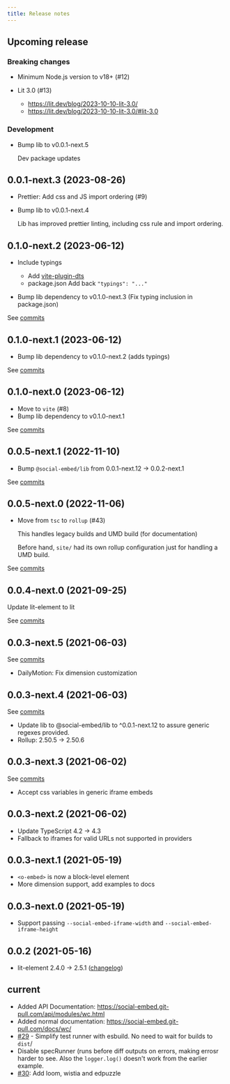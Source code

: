 ```yaml
---
title: Release notes
---
```


## Upcoming release

<!-- _Enter the most recent changes here_ -->

### Breaking changes

- Minimum Node.js version to v18+ (#12)
- Lit 3.0 (#13)

  - https://lit.dev/blog/2023-10-10-lit-3.0/
  - https://lit.dev/blog/2023-10-10-lit-3.0/#lit-3.0

### Development

- Bump lib to v0.0.1-next.5

  Dev package updates

## 0.0.1-next.3 (2023-08-26)

- Prettier: Add css and JS import ordering (#9)
- Bump lib to v0.0.1-next.4

  Lib has improved prettier linting, including css rule and import ordering.

## 0.1.0-next.2 (2023-06-12)

- Include typings

  - Add [vite-plugin-dts](https://github.com/qmhc/vite-plugin-dts)
  - package.json Add back `"typings": "..."`

- Bump lib dependency to v0.1.0-next.3 (Fix typing inclusion in package.json)

See [commits](https://github.com/social-embed/social-embed/compare/@social-embed/wc@0.1.0-next.1...@social-embed/wc@0.1.0-next.2)

## 0.1.0-next.1 (2023-06-12)

- Bump lib dependency to v0.1.0-next.2 (adds typings)

See [commits](https://github.com/social-embed/social-embed/compare/@social-embed/wc@0.1.0-next.0...@social-embed/wc@0.1.0-next.1)

## 0.1.0-next.0 (2023-06-12)

- Move to `vite` (#8)
- Bump lib dependency to v0.1.0-next.1

See [commits](https://github.com/social-embed/social-embed/compare/@social-embed/wc@0.0.5-next.1...@social-embed/wc@0.1.0-next.0)

## 0.0.5-next.1 (2022-11-10)

- Bump `@social-embed/lib` from 0.0.1-next.12 -> 0.0.2-next.1

See [commits](https://github.com/social-embed/social-embed/compare/@social-embed/wc@0.0.5-next.0...@social-embed/wc@0.0.5-next.1)

## 0.0.5-next.0 (2022-11-06)

- Move from `tsc` to `rollup` (#43)

  This handles legacy builds and UMD build (for documentation)

  Before hand, `site/` had its own rollup configuration just for handling a UMD
  build.

See [commits](https://github.com/social-embed/social-embed/compare/@social-embed/wc@0.0.4-next.0...@social-embed/wc@0.0.5-next.0)

## 0.0.4-next.0 (2021-09-25)

Update lit-element to lit

See [commits](https://github.com/social-embed/social-embed/compare/@social-embed/wc@0.0.3-next.5...@social-embed/wc@0.0.4-next.0)

## 0.0.3-next.5 (2021-06-03)

See [commits](https://github.com/social-embed/social-embed/compare/@social-embed/wc@0.0.3-next.4...@social-embed/wc@0.0.3-next.5)

- DailyMotion: Fix dimension customization

## 0.0.3-next.4 (2021-06-03)

See [commits](https://github.com/social-embed/social-embed/compare/@social-embed/wc@0.0.3-next.3...@social-embed/wc@0.0.3-next.4)

- Update lib to @social-embed/lib to ^0.0.1-next.12 to assure
  generic regexes provided.
- Rollup: 2.50.5 -> 2.50.6

## 0.0.3-next.3 (2021-06-02)

See [commits](https://github.com/social-embed/social-embed/compare/@social-embed/wc@0.0.3-next.2...@social-embed/wc@0.0.3-next.3)

- Accept css variables in generic iframe embeds

## 0.0.3-next.2 (2021-06-02)

- Update TypeScript 4.2 -> 4.3
- Fallback to iframes for valid URLs not supported in providers

## 0.0.3-next.1 (2021-05-19)

- `<o-embed>` is now a block-level element
- More dimension support, add examples to docs

## 0.0.3-next.0 (2021-05-19)

- Support passing `--social-embed-iframe-width` and
  `--social-embed-iframe-height`

## 0.0.2 (2021-05-16)

- lit-element 2.4.0 -> 2.5.1
  ([changelog](https://github.com/lit/lit-element/blob/2b39872/CHANGELOG.md))

## current

- Added API Documentation:
  https://social-embed.git-pull.com/api/modules/wc.html
- Added normal documentation:
  https://social-embed.git-pull.com/docs/wc/
- [#29](https://github.com/social-embed/social-embed/pull/29) - Simplify test
  runner with esbuild. No need to wait for builds to `dist`/
- Disable specRunner (runs before diff outputs on errors, making errosr harder
  to see. Also the `logger.log()` doesn't work from the earlier example.
- [#30](https://github.com/social-embed/social-embed/pull/30): Add loom, wistia
  and edpuzzle
